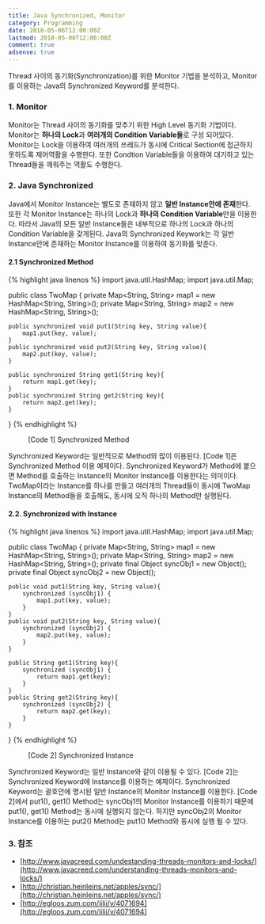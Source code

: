```yaml
---
title: Java Synchronized, Monitor
category: Programming
date: 2018-05-06T12:00:00Z
lastmod: 2018-05-06T12:00:00Z
comment: true
adsense: true
---
```


Thread 사이의 동기화(Synchronization)를 위한 Monitor 기법을 분석하고, Monitor를 이용하는 Java의 Synchronized Keyword를 분석한다.

### 1. Monitor

Monitor는 Thread 사이의 동기화를 맞추기 위한 High Level 동기화 기법이다. Monitor는 **하나의 Lock**과 **여러개의 Condition Variable들**로 구성 되어있다. Monitor는 Lock을 이용하여 여러개의 쓰레드가 동시에 Critical Section에 접근하지 못하도록 제어역활을 수행한다. 또한 Condtion Variable들을 이용하여 대기하고 있는 Thread들을 깨워주는 역활도 수행한다.

### 2. Java Synchronized

Java에서 Monitor Instance는 별도로 존재하지 않고 **일반 Instance안에 존재**한다. 또한 각 Monitor Instance는 하나의 Lock과 **하나의 Condition Variable**만을 이용한다. 따라서 Java의 모든 일반 Instance들은 내부적으로 하나의 Lock과 하나의 Condition Variable을 갖게된다. Java의 Synchronized Keywork는 각 일반 Instance안에 존재하는 Monitor Instance를 이용하여 동기화를 맞춘다.

#### 2.1 Synchronized Method

{% highlight java linenos %}
import java.util.HashMap;
import java.util.Map;

public class TwoMap {
    private Map<String, String> map1 = new HashMap<String, String>();
    private Map<String, String> map2 = new HashMap<String, String>();
    
    public synchronized void put1(String key, String value){
        map1.put(key, value);
    }
    public synchronized void put2(String key, String value){
        map2.put(key, value);
    }
    
    public synchronized String get1(String key){
        return map1.get(key);
    }
    public synchronized String get2(String key){
        return map2.get(key);
    }
}
{% endhighlight %}
<figure>
<figcaption class="caption">[Code 1] Synchronized Method</figcaption>
</figure>

Synchronized Keyword는 일반적으로 Method와 많이 이용된다. [Code 1]은 Synchronized Method 이용 예제이다. Synchronized Keyword가 Method에 붙으면 Method를 호출하는 Instance의 Monitor Instance를 이용한다는 의미이다. TwoMap이라는 Instance를 하나를 만들고 여러개의 Thread들이 동시에 TwoMap Instance의 Method들을 호출해도, 동시에 오직 하나의 Method만 실행된다.

#### 2.2. Synchronized with Instance

{% highlight java linenos %}
import java.util.HashMap;
import java.util.Map;

public class TwoMap {
    private Map<String, String> map1 = new HashMap<String, String>();
    private Map<String, String> map2 = new HashMap<String, String>();
    private final Object syncObj1 = new Object();
    private final Object syncObj2 = new Object();
    
    public void put1(String key, String value){
        synchronized (syncObj1) {
            map1.put(key, value);
        }
    }
    public void put2(String key, String value){        
        synchronized (syncObj2) {
            map2.put(key, value);
        }
    }
  
    public String get1(String key){
        synchronized (syncObj1) {
            return map1.get(key);
        }
    }
    public String get2(String key){
        synchronized (syncObj2) {
            return map2.get(key);
        }
    }
}
{% endhighlight %}
<figure>
<figcaption class="caption">[Code 2] Synchronized Instance</figcaption>
</figure>

Synchronized Keyword는 일반 Instance와 같이 이용될 수 있다. [Code 2]는 Synchronized Keyword에 Instance를 이용하는 예제이다. Synchronized Keyword는 괄호안에 명시된 일반 Instance의 Monitor Instance를 이용한다. [Code 2]에서 put1(), get1() Method는 syncObj1의 Monitor Instance를 이용하기 때문에 put1(), get1() Method는 동시에 실행되지 않는다. 하지만 syncObj2의 Monitor Instance를 이용하는 put2() Method는 put1() Method와 동시에 실행 될 수 있다.

### 3. 참조

* [http://www.javacreed.com/undestanding-threads-monitors-and-locks/](http://www.javacreed.com/understanding-threads-monitors-and-locks/)
* [http://christian.heinleins.net/apples/sync/](http://christian.heinleins.net/apples/sync/)
* [http://egloos.zum.com/iilii/v/4071694](http://egloos.zum.com/iilii/v/4071694)
